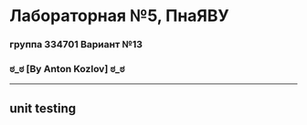 # Лабораторная №5, ПнаЯВУ  
### группа 334701 Вариант №13  

### ಠ_ಠ [By Anton Kozlov] ಠ_ಠ
---

## unit testing
